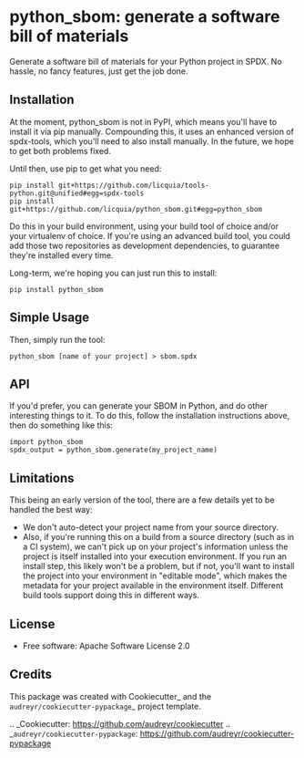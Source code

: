 # python_sbom: generate a software bill of materials

Generate a software bill of materials for your Python project in SPDX.
No hassle, no fancy features, just get the job done.

## Installation

At the moment, python_sbom is not in PyPI, which means you'll have to
install it via pip manually.  Compounding this, it uses an enhanced
version of spdx-tools, which you'll need to also install manually.  In
the future, we hope to get both problems fixed.

Until then, use pip to get what you need:

    pip install git+https://github.com/licquia/tools-python.git@unified#egg=spdx-tools
    pip install git+https://github.com/licquia/python_sbom.git#egg=python_sbom

Do this in your build environment, using your build tool of choice
and/or your virtualenv of choice.  If you're using an advanced build
tool, you could add those two repositories as development
dependencies, to guarantee they're installed every time.

Long-term, we're hoping you can just run this to install:

    pip install python_sbom

## Simple Usage

Then, simply run the tool:

    python_sbom [name of your project] > sbom.spdx

## API

If you'd prefer, you can generate your SBOM in Python, and do other
interesting things to it.  To do this, follow the installation
instructions above, then do something like this:

    import python_sbom
    spdx_output = python_sbom.generate(my_project_name)

## Limitations

This being an early version of the tool, there are a few details yet
to be handled the best way:

* We don't auto-detect your project name from your source directory.
* Also, if you're running this on a build from a source directory
  (such as in a CI system), we can't pick up on your project's
  information unless the project is itself installed into your
  execution environment.  If you run an install step, this likely
  won't be a problem, but if not, you'll want to install the project
  into your environment in "editable mode", which makes the metadata
  for your project available in the environment itself.  Different
  build tools support doing this in different ways.

## License

* Free software: Apache Software License 2.0

Credits
-------

This package was created with Cookiecutter_ and the `audreyr/cookiecutter-pypackage`_ project template.

.. _Cookiecutter: https://github.com/audreyr/cookiecutter
.. _`audreyr/cookiecutter-pypackage`: https://github.com/audreyr/cookiecutter-pypackage
